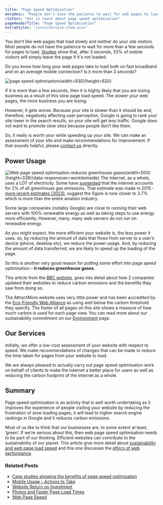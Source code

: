 ```yaml
---
title: "Page Speed Optimisation"
metaDesc: "People don't have the patience to wait for web pages to load. After 3s, 53% of visitors will leave. Do your pages take longer than 3s to load?"
ctaText: "Get in touch about page speed optimisation"
pageHeaderTitle: "Page Speed Optimisation"
extraStyles: "/scss/service-item.scss"
---
```


You don’t like web pages that load slowly and neither do your site visitors. Most people do not have the patience to wait for more than a few seconds for pages to load. [Studies](https://www.thinkwithgoogle.com/marketing-resources/data-measurement/mobile-page-speed-new-industry-benchmarks/) show that, after 3 seconds, 53% of mobile visitors will simply leave the page if it's not loaded.

Do you know how long your web pages take to load both on fast broadband and on an average mobile connection? Is it more than 3 seconds?

![page speed optimisation](/optim/services/need-for-page-speed-optimisation.jpg){width=930}{height=620}

If it is more than a few seconds, then it is highly likely that you are losing business as a result of this slow page load speed. The slower your web pages, the more business you are losing.

However, it gets worse. Because your site is slower than it should be and, therefore, negatively affecting user perception, Google is going to rank your site lower in the search results, so your site will get less traffic. Google does not want to promote slow sites because people don’t like them.

So, it really is worth your while speeding up your site. We can make an assessment of your site and make recommendations for improvement. If that sounds helpful, please [contact us](/contact/) directly.

## Power Usage

![Web page speed optimisation reduces greenhouse gases](/optim/services/power-global-heating-internet.jpg){width=500}{height=338}{data-responsiver=workitemside}
The internet, as a whole, uses a LOT of electricity. Some have [suggested](https://www.theguardian.com/environment/2015/sep/25/server-data-centre-emissions-air-travel-web-google-facebook-greenhouse-gas) that the internet accounts for 2% of all greenhouse gas emissions. That estimate was made in 2015 - [more recent estimates (2023)](https://ecofriendlyweb.org/), suggest the figure is now closer to 3.7% which is more than the entire aviation industry.

Some large companies (notably Google) are close to running their web servers with 100% renewable energy as well as taking steps to use energy more efficiently. However, many, many web servers do not run on renewable energy.

As you might expect, the more efficient your website is, the less power it uses. so, by reducing the amount of data that flows from server to a user’s device (phone, desktop etc), we reduce the power usage. And, by reducing the amount of data transferred, we are likely to speed up the loading of the page.

So this is another very good reason for putting some effort into page speed optimisation – **it reduces greenhouse gases**.

This article from the [BBC website](https://www.bbc.co.uk/news/business-64623955), goes into detail about how 2 companies updated their websites to reduce carbon emissions and the benefits they saw from doing so.

The AttractMore website uses very little power and has been accredited by the [Eco-Friendly Web Alliance](https://ecofriendlyweb.org/client/attractmore/) as using well below the carbon threshold they specify. The footer of all pages on this site shows a measure of how much carbon is used for each page view. You can read more about our sustainability commitment on our [Environment](https://www.attractmore.uk/environment/) page.

## Our Services

Initially, we offer a low-cost assessment of your website with respect to speed. We make recommendations of changes that can be made to reduce the time taken for pages from your website to load.

We are always pleased to actually carry out page speed optimisation work on behalf of clients to make the internet a better place for users as well as reducing the carbon footprint of the internet as a whole.

## Summary

Page speed optimisation is an activity that is well worth undertaking as it improves the experience of people visiting your website by reducing the frustration of slow loading pages, it will lead to higher search engine rankings in Google and it reduces carbon emissions.

Most of us like to think that our businesses are, to some extent at least, ‘green’. If we’re serious about this, then web page speed optimisation needs to be part of our thinking. Efficient websites can contribute to the sustainability of our planet. This article give more detail about [sustainability and web page load speed](https://www.smashingmagazine.com/2019/01/save-planet-improving-website-performance/) and this one discusses the [ethics of web performance](https://timkadlec.com/remembers/2019-01-09-the-ethics-of-performance/).

### Related Posts

- [Case studies showing the benefits of page speed optimisation](https://wpostats.com/)
- [Mobile Usage – Actions to Take](/blog/mobile-usage-actions-to-take/)
- [Website Return on Investment](/blog/website-return-on-investment/)
- [Photos and Faster Page Load Times](/blog/photos-and-faster-page-load-times/)
- [Web Page Speed](/blog/web-page-speed/)
